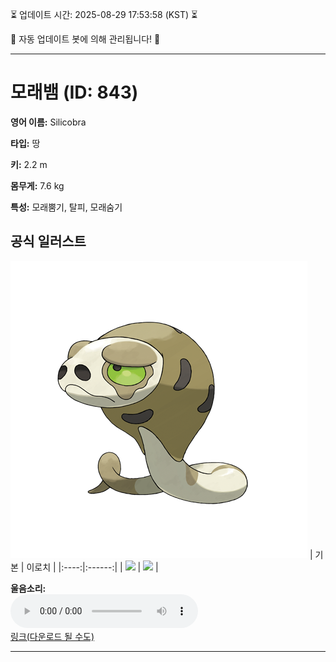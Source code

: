 
⏳ 업데이트 시간: 2025-08-29 17:53:58 (KST) ⏳

🤖 자동 업데이트 봇에 의해 관리됩니다! 🤖

---

# 모래뱀 (ID: 843)
**영어 이름:** Silicobra

**타입:** 땅

**키:** 2.2 m

**몸무게:** 7.6 kg

**특성:** 모래뿜기, 탈피, 모래숨기

## 공식 일러스트
![](https://raw.githubusercontent.com/PokeAPI/sprites/master/sprites/pokemon/other/official-artwork/843.png)
| 기본 | 이로치 |
|:----:|:------:|
| <img src="http://play.pokemonshowdown.com/sprites/ani/silicobra.gif" width="200"> | <img src="http://play.pokemonshowdown.com/sprites/ani-shiny/silicobra.gif" width="200"> |

**울음소리:**<br><audio controls src="https://raw.githubusercontent.com/PokeAPI/cries/main/cries/pokemon/latest/843.ogg"></audio><br> [링크(다운로드 될 수도)](https://raw.githubusercontent.com/PokeAPI/cries/main/cries/pokemon/latest/843.ogg)


---
